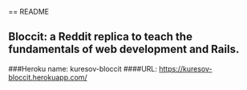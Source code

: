 == README

## Bloccit: a Reddit replica to teach the fundamentals of web development and Rails.

###Heroku name: kuresov-bloccit
####URL: https://kuresov-bloccit.herokuapp.com/